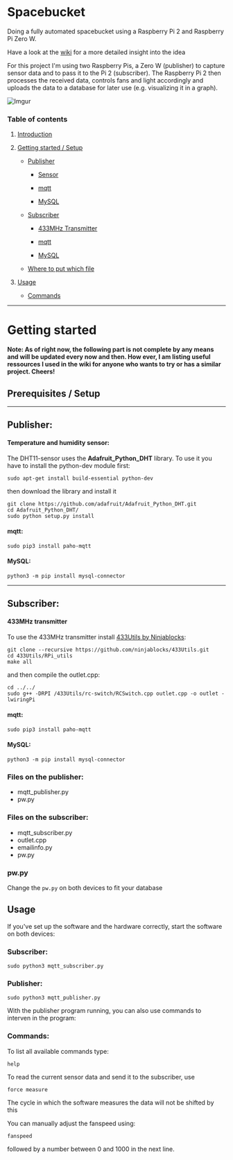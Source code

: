 # Spacebucket

Doing a fully automated spacebucket using a Raspberry Pi 2 and Raspberry Pi Zero W.

Have a look at the [wiki](https://github.com/NilsDeckert/Spacebucket/wiki) for a more detailed insight into the idea

For this project I'm using two Raspberry Pis, a Zero W (publisher) to capture sensor data and to pass it to the Pi 2 (subscriber). The Raspberry Pi 2 then processes the received data, controls fans and light accordingly and uploads the data to a database for later use (e.g. visualizing it in a graph).

![Imgur](https://i.imgur.com/KGCkV81.png)

### Table of contents

1. [Introduction](#spacebucket)

2. [Getting started / Setup](#getting-started)

   - [Publisher](#publisher)
   
     - [Sensor](#temperature-and-humidity-sensor)
     
     - [mqtt](#mqtt)
     
     - [MySQL](#mysql)
  
   - [Subscriber](#subscriber)
   
     - [433MHz Transmitter](#433mhz-transmitter)
     
     - [mqtt](#mqtt)
     
     - [MySQL](#mysql)

   - [Where to put which file](#files-on-the-publisher)

3. [Usage](#usage)

   - [Commands](#commands)

---

# Getting started

**Note: As of right now, the following part is not complete by any means and will be updated every now and then. How ever, I am listing useful ressources I used in the wiki for anyone who wants to try or has a similar project. Cheers!**

## Prerequisites / Setup

---

## Publisher:

#### Temperature and humidity sensor:
The DHT11-sensor uses the **Adafruit_Python_DHT** library. To use it you have to install the python-dev module first:

```shell
sudo apt-get install build-essential python-dev
```
then download the library and install it
```shell
git clone https://github.com/adafruit/Adafruit_Python_DHT.git
cd Adafruit_Python_DHT/
sudo python setup.py install
```

#### mqtt:
```shell
sudo pip3 install paho-mqtt
```

#### MySQL:
```shell
python3 -m pip install mysql-connector 
```

---

## Subscriber:

#### 433MHz transmitter

To use the 433MHz transmitter install [433Utils by Ninjablocks](https://github.com/ninjablocks/433Utils):
```shell
git clone --recursive https://github.com/ninjablocks/433Utils.git
cd 433Utils/RPi_utils
make all
```
and then compile the outlet.cpp:
```shell
cd ../../
sudo g++ -DRPI /433Utils/rc-switch/RCSwitch.cpp outlet.cpp -o outlet -lwiringPi
```

#### mqtt:
```shell
sudo pip3 install paho-mqtt
```

#### MySQL:
```shell
python3 -m pip install mysql-connector 
```

### Files on the publisher:
* mqtt_publisher.py
* pw.py
### Files on the subscriber:
* mqtt_subscriber.py
* outlet.cpp
* emailinfo.py
* pw.py

### pw.py

Change the `pw.py` on both devices to fit your database

## Usage

If you've set up the software and the hardware correctly, start the software on both devices:

### Subscriber:
```shell
sudo python3 mqtt_subscriber.py
```

### Publisher:

```shell
sudo python3 mqtt_publisher.py
```

With the publisher program running, you can also use commands to interven in the program:
### Commands:

To list all available commands type:
```
help
```

To read the current sensor data and send it to the subscriber, use
```
force measure
```
The cycle in which the software measures the data will not be shifted by this

You can manually adjust the fanspeed using:
```
fanspeed
```
followed by a number between 0 and 1000 in the next line.
